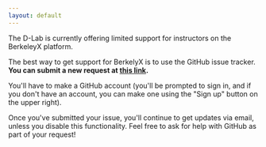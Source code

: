 ```yaml
---
layout: default
---
```

The D-Lab is currently offering limited support for instructors on the
BerkeleyX platform.

The best way to get support for BerkelyX is to use the GitHub issue tracker.
**You can submit a new request at [this
link](https://github.com/dlab-berkeley/BerkeleyX-support/issues/new).**

You'll have to make a GitHub account (you'll be prompted to sign in, and if
you don't have an account, you can make one using the "Sign up" button on the
upper right).

Once you've submitted your issue, you'll continue to get updates via email,
unless you disable this functionality. Feel free to ask for help with GitHub
as part of your request!
